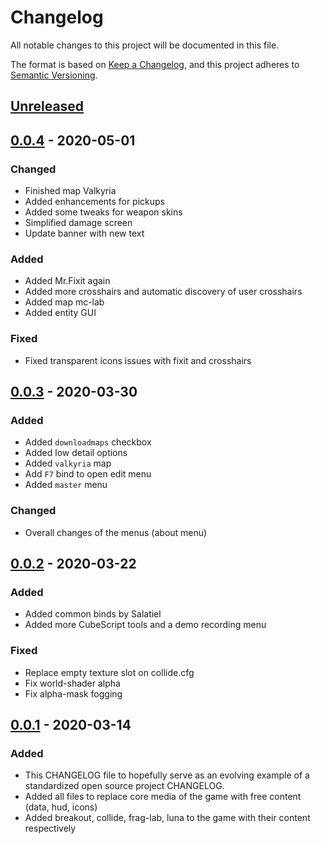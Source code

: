 # Changelog
All notable changes to this project will be documented in this file.

The format is based on [Keep a Changelog](https://keepachangelog.com/en/1.0.0/),
and this project adheres to [Semantic Versioning](https://semver.org/spec/v2.0.0.html).

## [Unreleased]

## [0.0.4] - 2020-05-01
### Changed
- Finished map Valkyria
- Added enhancements for pickups
- Added some tweaks for weapon skins
- Simplified damage screen
- Update banner with new text

### Added

- Added Mr.Fixit again
- Added more crosshairs and automatic discovery of user crosshairs
- Added map mc-lab
- Added entity GUI

### Fixed
- Fixed transparent icons issues with fixit and crosshairs

## [0.0.3] - 2020-03-30

### Added
- Added `downloadmaps` checkbox
- Added low detail options
- Added `valkyria` map
- Add `F7` bind to open edit menu
- Added `master` menu

### Changed
- Overall changes of the menus (about menu)

## [0.0.2] - 2020-03-22
### Added
- Added common binds by Salatiel
- Added more CubeScript tools and a demo recording menu

### Fixed
- Replace empty texture slot on collide.cfg
- Fix world-shader alpha
- Fix alpha-mask fogging

## [0.0.1] - 2020-03-14
### Added
- This CHANGELOG file to hopefully serve as an evolving example of a
  standardized open source project CHANGELOG.
- Added all files to replace core media of the game with free content (data, hud, icons)
- Added breakout, collide, frag-lab, luna to the game with their content respectively

[Unreleased]: https://github.com/tomatenquark/essential/compare/v0.0.4...HEAD
[0.0.4]: https://github.com/tomatenquark/essential/compare/v0.0.3...v0.0.4
[0.0.3]: https://github.com/tomatenquark/essential/compare/v0.0.2...v0.0.3
[0.0.2]: https://github.com/tomatenquark/essential/compare/v0.0.1...v0.0.2
[0.0.1]: https://github.com/tomatenquark/essential/releases/tag/v0.0.1
